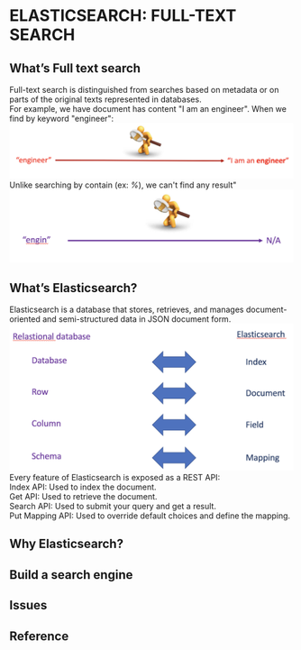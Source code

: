 # ELASTICSEARCH: FULL-TEXT SEARCH

## What’s Full text search

Full-text search is distinguished from searches based on metadata or on parts of the original texts represented in databases.<br>
For example, we have document has content "I am an engineer". When we find by keyword "engineer":
![Full text search](images/correct_search.png)<br>
Unlike searching by contain (ex: *%*), we can't find any result" <br>
![No result](images/wrong_search.png)<br>
## What’s Elasticsearch?

Elasticsearch is a database that stores, retrieves, and manages document-oriented and semi-structured data in JSON document form.<br>
![Comparison](images/comparison.png)<br>
Every feature of Elasticsearch is exposed as a REST API:<br>
Index API: Used to index the document.<br>
Get API: Used to retrieve the document.<br>
Search API: Used to submit your query and get a result.<br>
Put Mapping API: Used to override default choices and define the mapping.<br>

## Why Elasticsearch?

## Build a search engine

## Issues

## Reference

